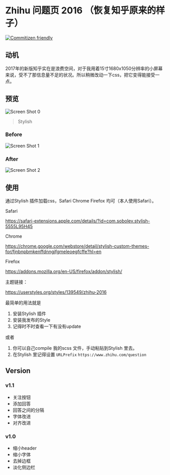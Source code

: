 # Zhihu 问题页 2016 （恢复知乎原来的样子）

[![Commitizen friendly](https://img.shields.io/badge/commitizen-friendly-brightgreen.svg)](http://commitizen.github.io/cz-cli/)

## 动机

2017年的新版知乎实在是浪费空间，对于我用着15寸1680x1050分辨率的小屏幕来说，受不了那信息量不足的状况。所以稍微改动一下css，把它变得能接受一点。

## 预览

![Screen Shot 0](https://cloud.githubusercontent.com/assets/1504159/24578621/df7ff9fa-1698-11e7-8feb-a6d01d89f669.png)
> Stylish

### Before
![Screen Shot 1](https://cloud.githubusercontent.com/assets/1504159/24578622/e2717e4a-1698-11e7-9a39-cd595a2b2b5d.png)

### After
![Screen Shot 2](https://cloud.githubusercontent.com/assets/1504159/24578624/e534333e-1698-11e7-9550-d8ee4b32aeaa.png)

## 使用

通过Stylish 插件加载css，Safari Chrome Firefox 均可（本人使用Safari）。

Safari

https://safari-extensions.apple.com/details/?id=com.sobolev.stylish-5555L95H45

Chrome

https://chrome.google.com/webstore/detail/stylish-custom-themes-for/fjnbnpbmkenffdnngjfgmeleoegfcffe?hl=en

Firefox

https://addons.mozilla.org/en-US/firefox/addon/stylish/

主题链接：

https://userstyles.org/styles/139549/zhihu-2016


最简单的用法就是

1. 安装Stylish 插件
2. 安装我发布的Style
3. 记得时不时查看一下有没有update

或者

1. 你可以自己compile 我的scss 文件，手动粘贴到Stylish 里去。
2. 在Stylish 里记得设置 `URLPrefix`  `https://www.zhihu.com/question`

## Version

### v1.1
* 关注按钮
* 添加回答
* 回答之间的分隔
* 字体改进
* 对齐改进

### v1.0

* 缩小header
* 缩小字体
* 去掉边框
* 淡化侧边栏



